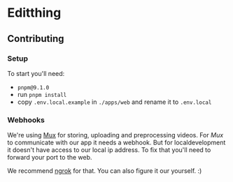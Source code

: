 # Editthing

## Contributing

### Setup
To start you'll need:
- `pnpm@9.1.0`
- run `pnpm install`
- copy `.env.local.example` in `./apps/web` and rename it to `.env.local`

### Webhooks
We're using [Mux](https://www.mux.com/) for storing, uploading and preprocessing videos.
For *Mux* to communicate with our app it needs a webhook. But for localdevelopment 
it doesn't have access to our local ip address. To fix that you'll need to forward your port to 
the web.

We recommend [ngrok](https://ngrok.com/) for that. You can also figure it our yourself. :)
